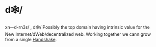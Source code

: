 # d🕸/
xn--d-rn3s/ , d🕸/
Possibly the top domain having intrinsic value for the New Internet/dWeb/decentralized web. Working together we cann grow from a single [Handshake](https://handshake.org/).
